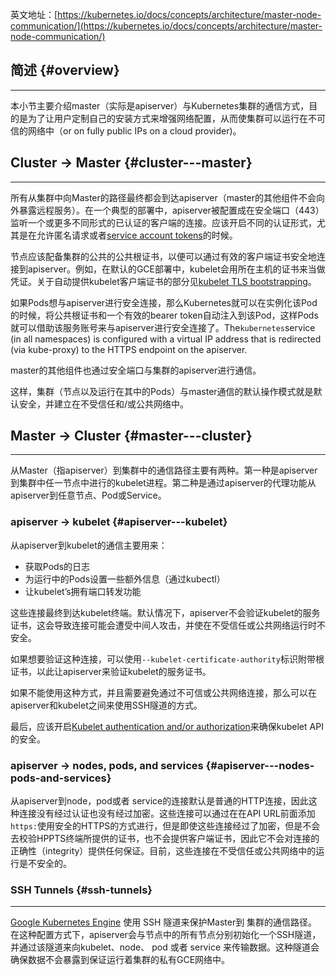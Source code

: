 英文地址：[https://kubernetes.io/docs/concepts/architecture/master-node-communication/](https://kubernetes.io/docs/concepts/architecture/master-node-communication/)

## 简述 {#overview}

---

本小节主要介绍master（实际是apiserver）与Kubernetes集群的通信方式，目的是为了让用户定制自己的安装方式来增强网络配置，从而使集群可以运行在不可信的网络中（or on fully public IPs on a cloud provider\)。

## Cluster -&gt; Master {#cluster---master}

---

所有从集群中向Master的路径最终都会到达apiserver（master的其他组件不会向外暴露远程服务）。在一个典型的部署中，apiserver被配置成在安全端口（443）监听一个或更多不同形式的已认证的客户端的连接。应该开启不同的认证形式，尤其是在允许匿名请求或者[service account tokens](https://kubernetes.io/docs/admin/authentication/#service-account-tokens)的时候。

节点应该配备集群的公共的公共根证书，以便可以通过有效的客户端证书安全地连接到apiserver。例如，在默认的GCE部署中，kubelet会用所在主机的证书来当做凭证。关于自动提供kubelet客户端证书的部分见[kubelet TLS bootstrapping](https://kubernetes.io/docs/admin/kubelet-tls-bootstrapping/)。

如果Pods想与apiserver进行安全连接，那么Kubernetes就可以在实例化该Pod的时候，将公共根证书和一个有效的bearer token自动注入到该Pod，这样Pods就可以借助该服务账号来与apiserver进行安全连接了。The`kubernetes`service \(in all namespaces\) is configured with a virtual IP address that is redirected \(via kube-proxy\) to the HTTPS endpoint on the apiserver.

master的其他组件也通过安全端口与集群的apiserver进行通信。

这样，集群（节点以及运行在其中的Pods）与master通信的默认操作模式就是默认安全，并建立在不受信任和/或公共网络中。

## Master -&gt; Cluster {#master---cluster}

---

从Master（指apiserver）到集群中的通信路径主要有两种。第一种是apiserver到集群中任一节点中进行的kubelet进程。第二种是通过apiserver的代理功能从apiserver到任意节点、Pod或Service。

### apiserver -&gt; kubelet {#apiserver---kubelet}

从apiserver到kubelet的通信主要用来：

* 获取Pods的日志
* 为运行中的Pods设置一些额外信息（通过kubectl）
* 让kubelet’s拥有端口转发功能

这些连接最终到达kubelet终端。默认情况下，apiserver不会验证kubelet的服务证书，这会导致连接可能会遭受中间人攻击，并使在不受信任或公共网络运行时不安全。

如果想要验证这种连接，可以使用`--kubelet-certificate-authority`标识附带根证书，以此让apiserver来验证kubelet的服务证书。

如果不能使用这种方式，并且需要避免通过不可信或公共网络连接，那么可以在apiserver和kubelet之间来使用SSH隧道的方式。

最后，应该开启[Kubelet authentication and/or authorization](https://kubernetes.io/docs/admin/kubelet-authentication-authorization/)来确保kubelet API的安全。

### apiserver -&gt; nodes, pods, and services {#apiserver---nodes-pods-and-services}

从apiserver到node，pod或者 service的连接默认是普通的HTTP连接，因此这种连接没有经过认证也没有经过加密。这些连接可以通过在在API URL前面添加`https:`使用安全的HTTPS的方式进行，但是即使这些连接经过了加密，但是不会去校验HPPTS终端所提供的证书，也不会提供客户端证书，因此它不会对连接的正确性（integrity）提供任何保证。目前，这些连接在不受信任或公共网络中的运行是不安全的。

### SSH Tunnels {#ssh-tunnels}

---

[Google Kubernetes Engine](https://cloud.google.com/kubernetes-engine/) 使用 SSH 隧道来保护Master到 集群的通信路径。在这种配置方式下，apiserver会与节点中的所有节点分别初始化一个SSH隧道，并通过该隧道来向kubelet、node、 pod 或者 service 来传输数据。这种隧道会确保数据不会暴露到保证运行着集群的私有GCE网络中。

